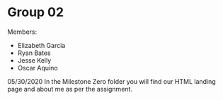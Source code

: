 # Group 02
Members:
  - Elizabeth Garcia
  - Ryan Bates
  - Jesse Kelly
  - Oscar Aquino 
 
 05/30/2020 In the Milestone Zero folder you will find our HTML landing page and about me as per the assignment.
